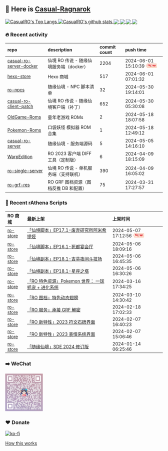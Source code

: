 ## 👋  Here is [Casual-Ragnarok](https://ragnarok.buzz)

<!--BGN_SECTION:github-readme-stats-->
<a href="https://store.ragnarok.buzz" target="_blank">
  <img height="190" align="center" src="https://github-readme-stats.vercel.app/api/top-langs/?username=CasualRO&theme=great-gatsby" alt="CasualRO's Top Langs" />
</a>
<a href="https://store.ragnarok.buzz" target="_blank">
  <img height="190" align="center" src="https://github-readme-stats.vercel.app/api?username=CasualRO&count_private=true&show_icons=true&theme=nightowl" alt="CasualRO's github stats" />
</a>

<a href="https://store.ragnarok.buzz" target="_blank">
  <img height="114" align="center" src="https://github-readme-stats.vercel.app/api/pin/?username=Casual-Ragnarok&repo=ro-store&theme=nord" />
</a>

<a href="https://github.com/Casual-Ragnarok/openkore-docker" target="_blank">
  <img height="114" align="center" src="https://github-readme-stats.vercel.app/api/pin/?username=Casual-Ragnarok&repo=openkore-docker&theme=nord" />
</a>

<a href="https://npc.ragnarok.buzz" target="_blank">
  <img height="114" align="center" src="https://github-readme-stats.vercel.app/api/pin/?username=Casual-Ragnarok&repo=ro-npcs&theme=nord" />
</a>

<a href="https://docs.ragnarok.buzz" target="_blank">
  <img height="114" align="center" src="https://github-readme-stats.vercel.app/api/pin/?username=Casual-Ragnarok&repo=ro-docs&theme=nord" />
</a>

<!--END_SECTION:github-readme-stats-->



### 🔥  Recent activity
<!-- BGN_SECTION:activity -->
| repo | description | commit count | push time |
|:------|:------|:------|:------|
| [casual-ro-server-docker](https://github.com/Casual-Ragnarok/casual-ro-server-docker) | 仙境 RO 传说 - 随缘仙境服务端（docker） | 2204 | 2024-06-01 15:10:39 ![news](https://github.com/CasualRO/CasualRO/blob/master/imgs/new.gif) |
| [hexo-store](https://github.com/Casual-Ragnarok/hexo-store) | Hexo 商城 | 517 | 2024-06-01 07:01:32  |
| [ro-npcs](https://github.com/Casual-Ragnarok/ro-npcs) | 随缘仙境 - NPC 脚本清单 | 32 | 2024-05-30 19:14:01  |
| [casual-ro-client-patch](https://github.com/Casual-Ragnarok/casual-ro-client-patch) | 仙境 RO 传说 - 随缘仙境客户端（补丁） | 652 | 2024-05-30 05:30:08  |
| [OldGame-Roms](https://github.com/EXP-Games/OldGame-Roms) | 童年老游戏 ROMs | 2 | 2024-05-18 18:07:58  |
| [Pokemon-Roms](https://github.com/EXP-Games/Pokemon-Roms) | 口袋妖怪 模拟器 ROM 合集 | 1 | 2024-05-18 12:49:12  |
| [casual-ro-server](https://github.com/Casual-Ragnarok/casual-ro-server) | 随缘仙境 - 服务端源码 | 5 | 2024-05-05 14:16:10  |
| [WarpEdition](https://github.com/Casual-Ragnarok/WarpEdition) | RO 2023 客户端 DIFF 工具（定制版） | 6 | 2024-04-09 18:15:09  |
| [ro-single-server](https://github.com/Casual-Ragnarok/ro-single-server) | 仙境 RO 传说 - 单机服务端（支持联机） | 390 | 2024-04-09 16:05:02  |
| [ro-grf-res](https://github.com/Casual-Ragnarok/ro-grf-res) | RO GRF 图档资源（图档反推 DB 和配置） | 75 | 2024-03-31 17:27:57  |
<!-- END_SECTION:activity -->



### 📝  Recent rAthena Scripts
<!-- BGN_SECTION:article -->
| RO 商城 | 最新上架 | 上架时间 |
|:------|:------|:------|
| [ro-store](https://github.com/Casual-Ragnarok/ro-store) | [「仙境脚本」EP17.1-废弃研究所阿米希提娅](https://store.ragnarok.buzz/game/ro/npc/1110-ep17.1-abandoned-lab-amicitia/readme/) | 2024-05-07 17:12:56 ![news](https://github.com/CasualRO/CasualRO/blob/master/imgs/new.gif) |
| [ro-store](https://github.com/Casual-Ragnarok/ro-store) | [「仙境脚本」EP16.1-死都宴会厅](https://store.ragnarok.buzz/game/ro/npc/1109-ep16.1-the-royal-banquet/readme/) | 2024-05-06 18:09:16  |
| [ro-store](https://github.com/Casual-Ragnarok/ro-store) | [「仙境副本」EP18.1-吉芬夜间斗技场](https://store.ragnarok.buzz/game/ro/npc/1108-ep18.1-geffen-night-arena/readme/) | 2024-05-06 16:45:35  |
| [ro-store](https://github.com/Casual-Ragnarok/ro-store) | [「仙境副本」EP18.1-星座之塔](https://store.ragnarok.buzz/game/ro/npc/1107-ep18.1-constellation-of-tower/readme/) | 2024-05-06 16:30:26  |
| [ro-store](https://github.com/Casual-Ragnarok/ro-store) | [「RO 特色资源」Pokemon 世界： 一球抓宠 + 进化系统](https://store.ragnarok.buzz/game/ro/res/ro-pokemon/) | 2024-03-16 17:34:25  |
| [ro-store](https://github.com/Casual-Ragnarok/ro-store) | [「RO 图档」特色动态翅膀](https://store.ragnarok.buzz/game/ro/res/ro-dynamic-wings/) | 2024-03-10 14:30:42  |
| [ro-store](https://github.com/Casual-Ragnarok/ro-store) | [「RO 服务」承接 GRF 解密](https://store.ragnarok.buzz/game/ro/svc/decrypt-grf/) | 2024-02-18 17:02:33  |
| [ro-store](https://github.com/Casual-Ragnarok/ro-store) | [「RO 新特性」2023 符文石碑界面](https://store.ragnarok.buzz/game/ro/feature/2023-rune-system-ui/) | 2024-02-07 16:40:23  |
| [ro-store](https://github.com/Casual-Ragnarok/ro-store) | [「RO 新特性」2023 表情系统界面](https://store.ragnarok.buzz/game/ro/feature/2023-emote-system-ui/) | 2024-02-07 15:06:46  |
| [ro-store](https://github.com/Casual-Ragnarok/ro-store) | [「随缘仙境」SDE 2024 修订版](https://store.ragnarok.buzz/game/ro/tools/casualro-sde/) | 2024-01-14 06:25:46  |
<!-- END_SECTION:article -->


### ➡️ WeChat

<img width="120" src="/imgs/CRO-CC.jpg">


### ❤️ Donate

[![ko-fi](https://ko-fi.com/img/githubbutton_sm.svg)](https://ko-fi.com/C0C7N2Z9C)

<!-- [![QR-Code](./imgs/qrcode.png)](https://casual-ragnarok.github.io/payment/) -->


<a align="right" href="https://github.com/CasualRO/CasualRO/blob/master/How_this_works.md">How this works</a>

<!-- -------------------------------------- -->
<!-- more emoji : http://emojihomepage.com/ -->
<!-- -------------------------------------- -->
